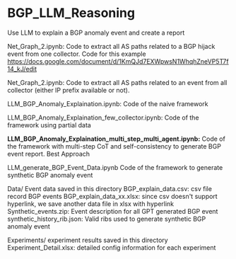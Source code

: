 # BGP_LLM_Reasoning
Use LLM to explain a BGP anomaly event and create a report

Net_Graph_2.ipynb:
  Code to extract all AS paths related to a BGP hijack event from one collector. Code for this example https://docs.google.com/document/d/1KmQJd7EXWpwsN1WhqhZneVP5T7f14_kJ/edit

Net_Graph_2.ipynb:
  Code to extract all AS paths related to an event from all collector (either IP prefix available or not).

LLM_BGP_Anomaly_Explaination.ipynb:
  Code of the naive framework

LLM_BGP_Anomaly_Explaination_few_collector.ipynb:
  Code of the framework using partial data

**LLM_BGP_Anomaly_Explaination_multi_step_multi_agent.ipynb:**
  Code of the framework with multi-step CoT and self-consistency to generate BGP event report. Best Approach

LLM_generate_BGP_Event_Data.ipynb
  Code of the framework to generate synthetic BGP anomaly event

Data/
  Event data saved in this directory
  BGP_explain_data.csv: csv file record BGP events
  BGP_explain_data_xx.xlsx: since csv doesn't support hyperlink, we save another data file in xlsx with hyperlink
  Synthetic_events.zip: Event description for all GPT generated BGP event
  synthetic_history_rib.json: Valid ribs used to generate synthetic BGP anomaly event

Experiments/
  experiment results saved in this directory
  Experiment_Detail.xlsx: detailed config information for each experiment
